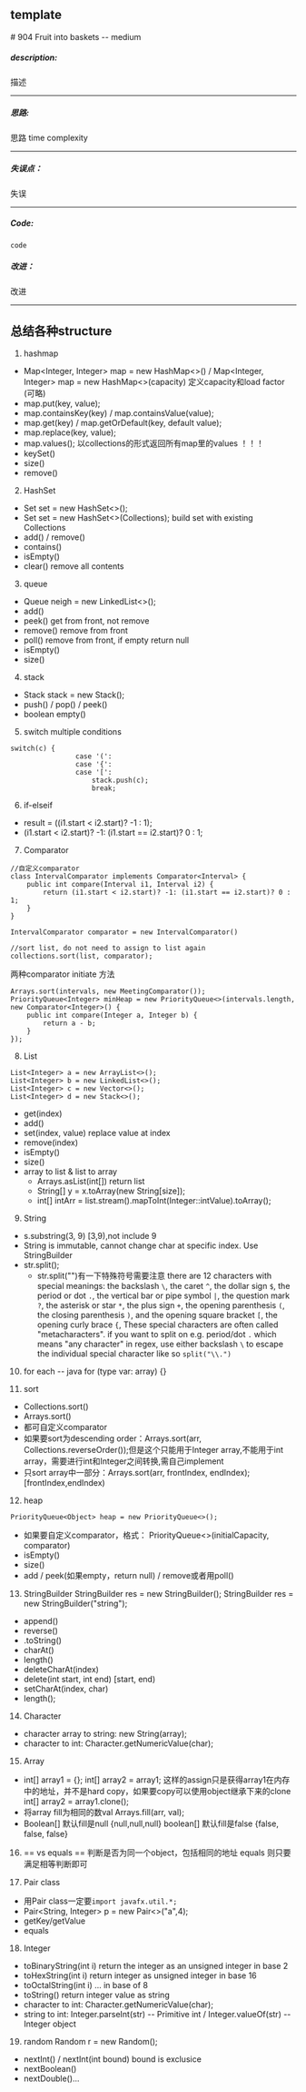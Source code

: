 ## template

\# 904 Fruit into baskets -- medium
##### description:
描述
****************
##### 思路:
思路
time complexity
**********
##### 失误点：
失误
********
##### Code:
```
code
```
##### 改进：
改进

*********






## 总结各种structure

1. hashmap
- Map<Integer, Integer> map = new HashMap<>() / Map<Integer, Integer> map = new HashMap<>(capacity) 定义capacity和load factor (可略)
- map.put(key, value);
- map.containsKey(key) / map.containsValue(value);
- map.get(key) / map.getOrDefault(key, default value);
- map.replace(key, value);
- map.values(); 以collections的形式返回所有map里的values ！！！
- keySet()
- size()
- remove()

2. HashSet
- Set<Character> set = new HashSet<>();
- Set<String> set = new HashSet<>(Collections<String>); build set with existing Collections
- add() / remove()
- contains()
- isEmpty()
- clear() remove all contents

3. queue
- Queue<Integer> neigh = new LinkedList<>();
- add()
- peek() get from front, not remove
- remove() remove from front
- poll() remove from front, if empty return null
- isEmpty()
- size()

4. stack
- Stack<Character> stack = new Stack<Character>();
- push() / pop() / peek()
- boolean empty()

5. switch
multiple conditions
```
switch(c) {
                case '(':
                case '{':
                case '[':
                    stack.push(c);
                    break;
```

6. if-elseif
- result = ((i1.start < i2.start)? -1 : 1);
- (i1.start < i2.start)? -1: (i1.start == i2.start)? 0 : 1;

7. Comparator
```
//自定义comparator
class IntervalComparator implements Comparator<Interval> {
    public int compare(Interval i1, Interval i2) {
        return (i1.start < i2.start)? -1: (i1.start == i2.start)? 0 : 1;
    }
}

IntervalComparator comparator = new IntervalComparator()

//sort list, do not need to assign to list again
collections.sort(list, comparator);
```
两种comparator initiate 方法
```
Arrays.sort(intervals, new MeetingComparator());
PriorityQueue<Integer> minHeap = new PriorityQueue<>(intervals.length, new Comparator<Integer>() {
    public int compare(Integer a, Integer b) {
        return a - b;
    }
});
```

8. List
```
List<Integer> a = new ArrayList<>();
List<Integer> b = new LinkedList<>();
List<Integer> c = new Vector<>();
List<Integer> d = new Stack<>();
```
- get(index)
- add()
- set(index, value) replace value at index
- remove(index)
- isEmpty()
- size()
- array to list & list to array
  - Arrays.asList(int[]) return list
  - String[] y = x.toArray(new String[size]);
  - int[] intArr = list.stream().mapToInt(Integer::intValue).toArray();

9. String
- s.substring(3, 9) [3,9),not include 9
- String is immutable, cannot change char at specific index. Use StringBuilder
- str.split();
  - str.split("")有一下特殊符号需要注意
  there are 12 characters with special meanings: the backslash `\`, the caret `^`, the dollar sign `$`, the period or dot `.`, the vertical bar or pipe symbol `|`, the question mark `?`, the asterisk or star  `*`, the plus sign `+`, the opening parenthesis `(`, the closing parenthesis `)`, and the opening square bracket `[`, the opening curly brace `{`, These special characters are often called "metacharacters".
  if you want to split on e.g. period/dot `.` which means "any character" in regex, use either backslash `\` to escape the individual special character like so `split("\\.")`

10. for each -- java
for (type var: array) {}

11. sort
- Collections.sort()
- Arrays.sort()
- 都可自定义comparator
- 如果要sort为descending order：Arrays.sort(arr, Collections.reverseOrder());但是这个只能用于Integer array,不能用于int array，需要进行int和Integer之间转换,需自己implement
- 只sort array中一部分：Arrays.sort(arr, frontIndex, endIndex); [frontIndex,endIndex)

12. heap
```
PriorityQueue<Object> heap = new PriorityQueue<>();
```
- 如果要自定义comparator，格式：
PriorityQueue<>(initialCapacity, comparator)
- isEmpty()
- size()
- add / peek(如果empty，return null) / remove或者用poll()

13. StringBuilder
StringBuilder res = new StringBuilder();
StringBuilder res = new StringBuilder("string");
- append()
- reverse()
- .toString()
- charAt()
- length()
- deleteCharAt(index)
- delete(int start, int end) [start, end)
- setCharAt(index, char)
- length();

14. Character
- character array to string: new String(array);
- character to int: Character.getNumericValue(char);

15. Array
- int[] array1 = {};
  int[] array2 = array1;
  这样的assign只是获得array1在内存中的地址，并不是hard copy，如果要copy可以使用object继承下来的clone
  int[] array2 = array1.clone();
- 将array fill为相同的数val
  Arrays.fill(arr, val);
- Boolean[] 默认fill是null {null,null,null}
boolean[] 默认fill是false {false, false, false}

16. == vs equals
== 判断是否为同一个object，包括相同的地址
equals 则只要满足相等判断即可

17. Pair class
- 用Pair class一定要`import javafx.util.*;`
- Pair<String, Integer> p = new Pair<>("a",4);
- getKey/getValue
- equals

18. Integer
- toBinaryString(int i) return the integer as an unsigned integer in base 2
- toHexString(int i) return integer as unsigned integer in base 16
- toOctalString(int i) ... in base of 8
- toString() return integer value as string
- character to int: Character.getNumericValue(char);
- string to int:
Integer.parseInt(str) -- Primitive int / Integer.valueOf(str) -- Integer object

19. random
Random r = new Random();
- nextInt() / nextInt(int bound) bound is exclusice
- nextBoolean()
- nextDouble()...
